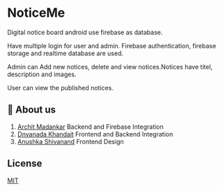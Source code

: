 # NoticeMe


Digital notice board android use firebase as database. 

Have multiple login for user and admin. Firebase authentication, firebase storage and realtime database are used.

Admin can Add new notices, delete and view notices.Notices have titel, description and images.

User can view the published notices.

## 🚀 About us
1.  [Archit Madankar](github.com/architmadankar) Backend and Firebase Integration
2.  [Dnyanada Khandait](github.com/saik20012) Frontend and Backend Integration
3.  [Anushka Shivanand](github.com/carfreak30) Frontend Design


## License

[MIT](https://choosealicense.com/licenses/mit/)


